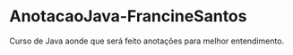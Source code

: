 # AnotacaoJava-FrancineSantos
Curso de Java aonde que será feito anotações para melhor entendimento.
